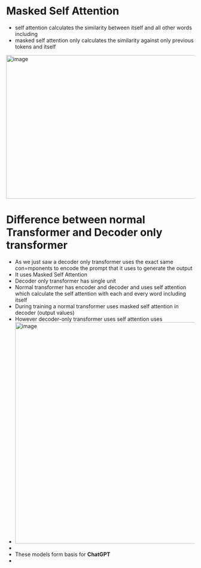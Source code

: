 # Masked Self Attention

* self attention calculates the similarity between itself and all other words including
* masked self attention only calculates the similarity against only previous tokens and itself
<img width="702" height="384" alt="image" src="https://github.com/user-attachments/assets/5910c421-88ec-4787-a07e-ec2bbdaa54bb" />

# Difference between normal Transformer and Decoder only transformer
* As we just saw a decoder only transformer uses the exact same con=mponents to encode the prompt that it uses to generate the output
* It uses Masked Self Attention
* Decoder only transformer has single unit
* Normal transformer has encoder and decoder and uses self attention which calculate the self attention with each and every word including itself
* During training a normal transformer uses masked self attention in decoder (output values)
* However decoder-only transformer uses self attention uses 
* <img width="1058" height="592" alt="image" src="https://github.com/user-attachments/assets/88428a70-b102-4e19-98f1-cd0de4893585" />
* 
* These models form basis for **ChatGPT**
*  
